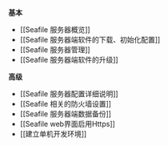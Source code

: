 **基本**

* [[Seafile 服务器概览]]
* [[Seafile 服务器端软件的下载、初始化配置]]
* [[Seafile 服务器管理]]
* [[Seafile 服务器端软件的升级]]

**高级**

* [[Seafile 服务器配置详细说明]]
* [[Seafile 相关的防火墙设置]]
* [[Seafile 服务器端数据备份]]
* [[Seafile web界面启用Https]]
* [[建立单机开发环境]]